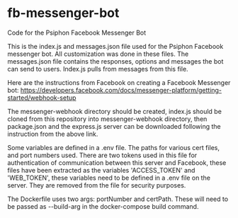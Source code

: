 # fb-messenger-bot
Code for the Psiphon Facebook Messenger Bot

This is the index.js and messages.json file used for the Psiphon Facebook messenger bot. All customization was done in these files.
The messages.json file contains the responses, options and messages the bot can send to users. Index.js pulls from messages from this file. 

Here are the instructions from Facebook on creating a Facebook Messenger bot: https://developers.facebook.com/docs/messenger-platform/getting-started/webhook-setup 

The messenger-webhook directory should be created, index.js should be cloned from this repository into messenger-webhook directory, then package.json and the express.js server can be downloaded following the instruction from the above link. 

Some variables are defined in a .env file. The paths for various cert files, and port numbers used. There are two tokens used in this file for authentication of communication between this server and Facebook, these files have been extracted as the variables 'ACCESS_TOKEN' and 'WEB_TOKEN', these variables need to be defined in a .env file on the server. They are removed from the file for security purposes.  

The Dockerfile uses two args: portNumber and certPath. These will need to be passed as --build-arg in the docker-compose build command. 
